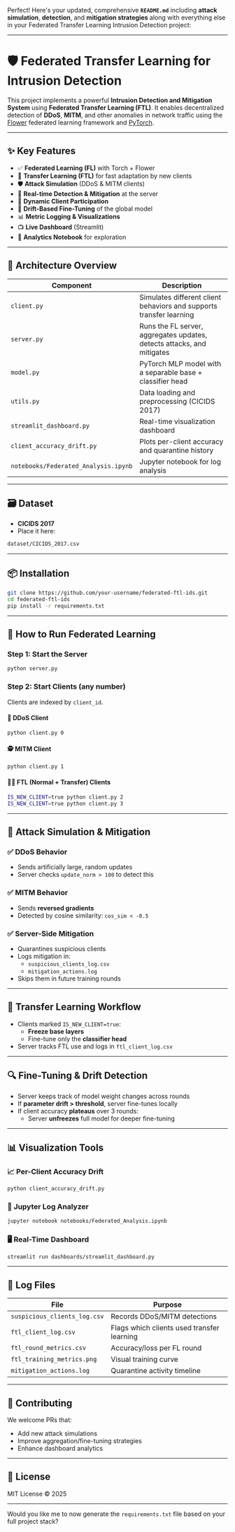Perfect! Here's your updated, comprehensive **`README.md`** including **attack simulation**, **detection**, and **mitigation strategies** along with everything else in your Federated Transfer Learning Intrusion Detection project:

---

# 🛡️ Federated Transfer Learning for Intrusion Detection

This project implements a powerful **Intrusion Detection and Mitigation System** using **Federated Transfer Learning (FTL)**. It enables decentralized detection of **DDoS**, **MITM**, and other anomalies in network traffic using the [Flower](https://flower.dev) federated learning framework and [PyTorch](https://pytorch.org/).

---

## ✨ Key Features

- ✅ **Federated Learning (FL)** with Torch + Flower
- 🧠 **Transfer Learning (FTL)** for fast adaptation by new clients
- 🛡️ **Attack Simulation** (DDoS & MITM clients)
- 🚨 **Real-time Detection & Mitigation** at the server
- 🔄 **Dynamic Client Participation**
- 🔁 **Drift-Based Fine-Tuning** of the global model
- 📊 **Metric Logging & Visualizations**
- 📺 **Live Dashboard** (Streamlit)
- 📓 **Analytics Notebook** for exploration

---

## 🧠 Architecture Overview

| Component      | Description |
|----------------|-------------|
| `client.py`    | Simulates different client behaviors and supports transfer learning |
| `server.py`    | Runs the FL server, aggregates updates, detects attacks, and mitigates |
| `model.py`     | PyTorch MLP model with a separable base + classifier head |
| `utils.py`     | Data loading and preprocessing (CICIDS 2017) |
| `streamlit_dashboard.py` | Real-time visualization dashboard |
| `client_accuracy_drift.py` | Plots per-client accuracy and quarantine history |
| `notebooks/Federated_Analysis.ipynb` | Jupyter notebook for log analysis |

---

## 🗃️ Dataset

- **CICIDS 2017**
- Place it here:
```bash
dataset/CICIDS_2017.csv
```

---

## 📦 Installation

```bash
git clone https://github.com/your-username/federated-ftl-ids.git
cd federated-ftl-ids
pip install -r requirements.txt
```

---

## 🚀 How to Run Federated Learning

### Step 1: Start the Server
```bash
python server.py
```

### Step 2: Start Clients (any number)
Clients are indexed by `client_id`.

#### 👿 DDoS Client
```bash
python client.py 0
```

#### 🕵️ MITM Client
```bash
python client.py 1
```

#### 👩‍🔬 FTL (Normal + Transfer) Clients
```bash
IS_NEW_CLIENT=true python client.py 2
IS_NEW_CLIENT=true python client.py 3
```

---

## 🔐 Attack Simulation & Mitigation

### ✅ DDoS Behavior
- Sends artificially large, random updates
- Server checks `update_norm > 100` to detect this

### ✅ MITM Behavior
- Sends **reversed gradients**
- Detected by cosine similarity: `cos_sim < -0.5`

### ✅ Server-Side Mitigation
- Quarantines suspicious clients
- Logs mitigation in:
  - `suspicious_clients_log.csv`
  - `mitigation_actions.log`
- Skips them in future training rounds

---

## 🧠 Transfer Learning Workflow

- Clients marked `IS_NEW_CLIENT=true`:
  - **Freeze base layers**
  - Fine-tune only the **classifier head**
- Server tracks FTL use and logs in `ftl_client_log.csv`

---

## 🔍 Fine-Tuning & Drift Detection

- Server keeps track of model weight changes across rounds
- If **parameter drift > threshold**, server fine-tunes locally
- If client accuracy **plateaus** over 3 rounds:
  - Server **unfreezes** full model for deeper fine-tuning

---

## 📊 Visualization Tools

### 📈 Per-Client Accuracy Drift
```bash
python client_accuracy_drift.py
```

### 📓 Jupyter Log Analyzer
```bash
jupyter notebook notebooks/Federated_Analysis.ipynb
```

### 🖥️ Real-Time Dashboard
```bash
streamlit run dashboards/streamlit_dashboard.py
```

---

## 📁 Log Files

| File | Purpose |
|------|---------|
| `suspicious_clients_log.csv` | Records DDoS/MITM detections |
| `ftl_client_log.csv` | Flags which clients used transfer learning |
| `ftl_round_metrics.csv` | Accuracy/loss per FL round |
| `ftl_training_metrics.png` | Visual training curve |
| `mitigation_actions.log` | Quarantine activity timeline |

---

## 🤝 Contributing

We welcome PRs that:
- Add new attack simulations
- Improve aggregation/fine-tuning strategies
- Enhance dashboard analytics

---

## 📜 License

MIT License © 2025

---

Would you like me to now generate the `requirements.txt` file based on your full project stack?
